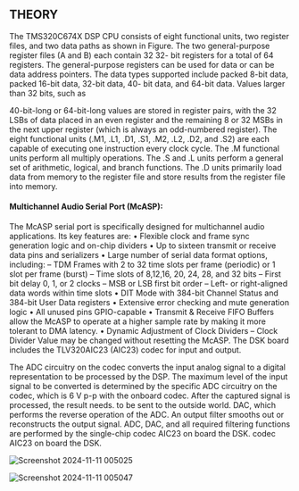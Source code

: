 ## THEORY
The TMS320C674X DSP CPU consists of eight functional units, two register files, and two data paths as shown in Figure. The two general-purpose register files (A and B) each contain 32 32- bit registers for a total of 64 registers. The general-purpose registers can be used for data or can be data address pointers. The data types supported include packed 8-bit data, packed 16-bit data, 32-bit data, 40- bit data, and 64-bit data. Values larger than 32 bits, such as

40-bit-long or 64-bit-long values are stored in register pairs, with the 32 LSBs of data placed in an even register and the remaining 8 or 32 MSBs in the next upper register (which is always an odd-numbered register). The eight functional units (.M1, .L1, .D1, .S1, .M2, .L2, .D2, and .S2) are each capable of executing one instruction every clock cycle. The .M functional units perform all multiply operations. The .S and .L units perform a general set of arithmetic, logical, and branch functions. The .D units primarily load data from memory to the register file and store results from the register file into memory.
#### Multichannel Audio Serial Port (McASP):
The McASP serial port is specifically designed for multichannel audio applications. Its key features are: • Flexible clock and frame sync generation logic and on-chip dividers • Up to sixteen transmit or receive data pins and serializers • Large number of serial data format options, including: – TDM Frames with 2 to 32 time slots per frame (periodic) or 1 slot per frame (burst) – Time slots of 8,12,16, 20, 24, 28, and 32 bits – First bit delay 0, 1, or 2 clocks – MSB or LSB first bit order – Left- or right-aligned data words within time slots • DIT Mode with 384-bit Channel Status and 384-bit User Data registers • Extensive error checking and mute generation logic • All unused pins GPIO-capable • Transmit & Receive FIFO Buffers allow the McASP to operate at a higher sample rate by making it more tolerant to DMA latency. • Dynamic Adjustment of Clock Dividers – Clock Divider Value may be changed without resetting the McASP. The DSK board includes the TLV320AIC23 (AIC23) codec for input and output.

The ADC circuitry on the codec converts the input analog signal to a digital representation to be processed by the DSP. The maximum level of the input signal to be converted is determined by the specific ADC circuitry on the codec, which is 6 V p-p with the onboard codec. After the captured signal is processed, the result needs. to be sent to the outside world. DAC, which performs the reverse operation of the ADC. An output filter smooths out or reconstructs the output signal. ADC, DAC, and all required filtering functions are performed by the single-chip codec AIC23 on board the DSK.
codec AIC23 on board the DSK.


![Screenshot 2024-11-11 005025](https://github.com/user-attachments/assets/fe6a7c83-9dac-4baa-a02d-28d4fcbf5ba0)



![Screenshot 2024-11-11 005047](https://github.com/user-attachments/assets/7ee6baf4-88b1-4a92-beab-cf2177cecd5c)
